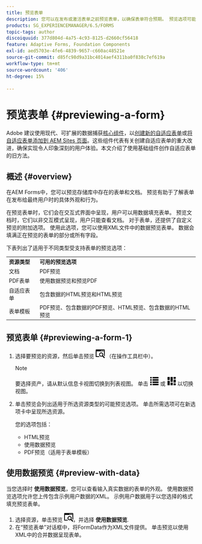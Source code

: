 ```yaml
---
title: 预览表单
description: 您可以在发布或激活表单之前预览表单，以确保表单符合预期。 预览选项可能因支持的表单类型而异。
products: SG_EXPERIENCEMANAGER/6.5/FORMS
topic-tags: author
discoiquuid: 377d804d-4a75-4c93-8125-d2660cf56418
feature: Adaptive Forms, Foundation Components
exl-id: aed5703e-4fe6-4839-9657-c660ac48521e
source-git-commit: d85fc98d9a31bc4014aef4311ba0f838c7ef619a
workflow-type: tm+mt
source-wordcount: '406'
ht-degree: 15%

---
```


# 预览表单 {#previewing-a-form}

<span class="preview">Adobe 建议使用现代、可扩展的数据捕获[核心组件](https://experienceleague.adobe.com/docs/experience-manager-core-components/using/adaptive-forms/introduction.html)，以[创建新的自适应表单](/help/forms/using/create-an-adaptive-form-core-components.md)或[将自适应表单添加到 AEM Sites 页面](/help/forms/using/create-or-add-an-adaptive-form-to-aem-sites-page.md)。这些组件代表有关创建自适应表单的重大改进，确保实现令人印象深刻的用户体验。本文介绍了使用基础组件创作自适应表单的旧方法。</span>

## 概述 {#overview}

在AEM Forms中，您可以预览存储库中存在的表单和文档。 预览有助于了解表单在发布给最终用户时的具体外观和行为。

在预览表单时，它们会在交互式界面中呈现，用户可以用数据填充表单。 预览文档时，它们以非交互模式呈现，用户只能查看文档。 对于表单，还提供了自定义预览的附加选项。 使用此选项，您可以使用XML文件中的数据预览表单。 数据会填满正在预览的表单的部分或所有字段。

下表列出了适用于不同类型受支持表单的预览选项：

<table>
 <tbody>
  <tr>
   <td><strong>资源类型</strong><br /> </td>
   <td><strong>可用的预览选项</strong><br /> </td>
  </tr>
  <tr>
   <td>文档</td>
   <td>PDF预览</td>
  </tr>
  <tr>
   <td>PDF表单</td>
   <td>使用数据预览和预览PDF<br /> </td>
  </tr>
  <tr>
   <td>自适应表单</td>
   <td>包含数据的HTML预览和HTML预览</td>
  </tr>
  <tr>
   <td>表单模板</td>
   <td>PDF预览、包含数据的PDF预览、HTML预览、包含数据的HTML预览<br /> </td>
  </tr>
 </tbody>
</table>

## 预览表单 {#previewing-a-form-1}

1. 选择要预览的资源，然后单击预览 ![aem6forms_preview](assets/aem6forms_preview.png) （在操作工具栏中）。

   >[!NOTE]
   >
   >要选择资产，请从默认信息卡视图切换到列表视图。 单击 ![aem6forms_viewlist](assets/aem6forms_viewlist.png) 或 ![aem6forms_viewcard](assets/aem6forms_viewcard.png) 以切换视图。

1. 单击预览会列出适用于所选资源类型的可能预览选项。 单击所需选项可在新选项卡中呈现所选资源。

   您的选项包括：

   * HTML预览
   * 使用数据预览
   * PDF预览（适用于表单模板）

## 使用数据预览 {#preview-with-data}

当您选择时 **使用数据预览**，您可以查看输入真实数据的表单的外观。 使用数据预览选项允许您上传包含示例用户数据的XML。 示例用户数据用于以您选择的格式填充预览表单。

1. 选择资源，单击预览 ![aem6forms_preview](assets/aem6forms_preview.png)，并选择 **使用数据预览**.
1. 在“预览表单”对话框中，将FormData作为XML文件提供。 单击预览以使用XML中的合并数据呈现表单。
